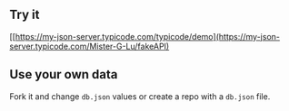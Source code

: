 ## Try it

[[https://my-json-server.typicode.com/typicode/demo](https://my-json-server.typicode.com/Mister-G-Lu/fakeAPI)

## Use your own data

Fork it and change `db.json` values or create a repo with a `db.json` file.
